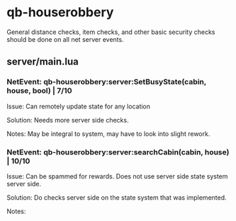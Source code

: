 # qb-houserobbery
General distance checks, item checks, and other basic security checks should be done on all net server events.

## server/main.lua

### NetEvent: qb-houserobbery:server:SetBusyState(cabin, house, bool) | 7/10
Issue: Can remotely update state for any location

Solution: Needs more server side checks.

Notes: May be integral to system, may have to look into slight rework.

### NetEvent: qb-houserobbery:server:searchCabin(cabin, house) | 10/10
Issue: Can be spammed for rewards. Does not use server side state system server side.

Solution: Do checks server side on the state system that was implemented.

Notes: 